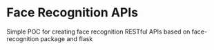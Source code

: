 # Face Recognition APIs

Simple POC for creating face recognition RESTful APIs based on face-recognition package and flask